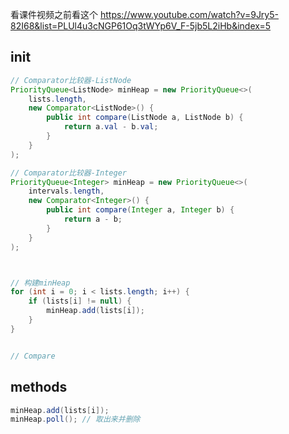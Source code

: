 看课件视频之前看这个
https://www.youtube.com/watch?v=9Jry5-82I68&list=PLUl4u3cNGP61Oq3tWYp6V_F-5jb5L2iHb&index=5 


## init
```Java
// Comparator比较器-ListNode
PriorityQueue<ListNode> minHeap = new PriorityQueue<>(
    lists.length,
    new Comparator<ListNode>() {
        public int compare(ListNode a, ListNode b) {
            return a.val - b.val;
        }
    }
);

// Comparator比较器-Integer
PriorityQueue<Integer> minHeap = new PriorityQueue<>(
    intervals.length,
    new Comparator<Integer>() {
        public int compare(Integer a, Integer b) {
            return a - b;
        }
    }
);



// 构建minHeap
for (int i = 0; i < lists.length; i++) {
    if (lists[i] != null) {
        minHeap.add(lists[i]);
    }
}


// Compare 
```

## methods
```Java
minHeap.add(lists[i]);
minHeap.poll(); // 取出来并删除




```